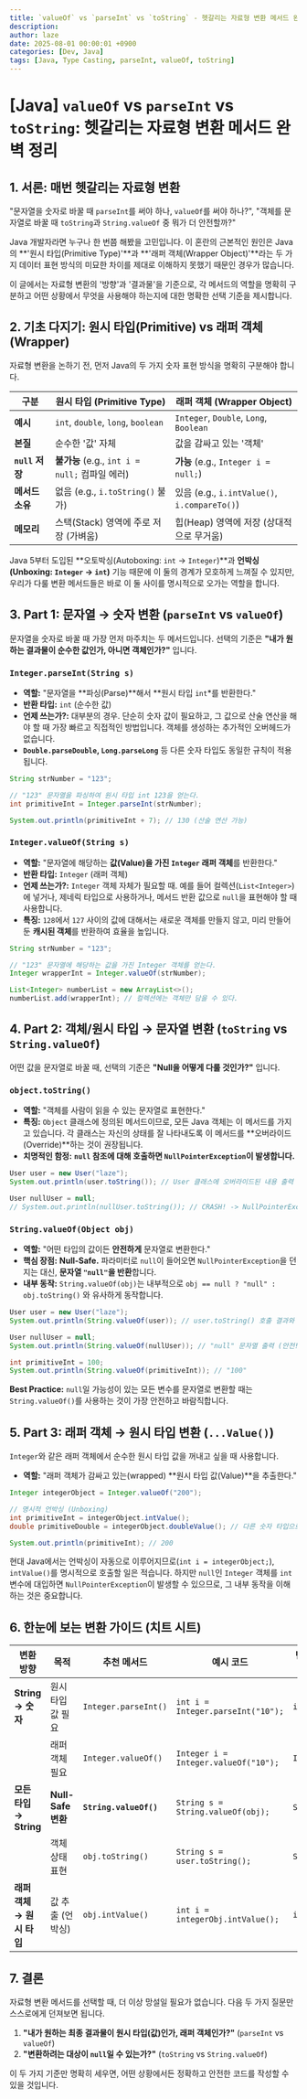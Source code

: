```yaml
---
title: `valueOf` vs `parseInt` vs `toString` - 헷갈리는 자료형 변환 메서드 완벽 정리
description: 
author: laze
date: 2025-08-01 00:00:01 +0900
categories: [Dev, Java]
tags: [Java, Type Casting, parseInt, valueOf, toString]
---
```

# [Java] `valueOf` vs `parseInt` vs `toString`: 헷갈리는 자료형 변환 메서드 완벽 정리

## 1. 서론: 매번 헷갈리는 자료형 변환

"문자열을 숫자로 바꿀 때 `parseInt`를 써야 하나, `valueOf`를 써야 하나?", "객체를 문자열로 바꿀 때 `toString`과 `String.valueOf` 중 뭐가 더 안전할까?"

Java 개발자라면 누구나 한 번쯤 해봤을 고민입니다. 이 혼란의 근본적인 원인은 Java의 **'원시 타입(Primitive Type)'**과 **'래퍼 객체(Wrapper Object)'**라는 두 가지 데이터 표현 방식의 미묘한 차이를 제대로 이해하지 못했기 때문인 경우가 많습니다.

이 글에서는 자료형 변환의 '방향'과 '결과물'을 기준으로, 각 메서드의 역할을 명확히 구분하고 어떤 상황에서 무엇을 사용해야 하는지에 대한 명확한 선택 기준을 제시합니다.

## 2. 기초 다지기: 원시 타입(Primitive) vs 래퍼 객체(Wrapper)

자료형 변환을 논하기 전, 먼저 Java의 두 가지 숫자 표현 방식을 명확히 구분해야 합니다.

| 구분 | **원시 타입 (Primitive Type)** | **래퍼 객체 (Wrapper Object)** |
| --- | --- | --- |
| **예시** | `int`, `double`, `long`, `boolean` | `Integer`, `Double`, `Long`, `Boolean` |
| **본질** | 순수한 '값' 자체 | 값을 감싸고 있는 '객체' |
| **`null` 저장** | **불가능** (e.g., `int i = null;` 컴파일 에러) | **가능** (e.g., `Integer i = null;`) |
| **메서드 소유** | 없음 (e.g., `i.toString()` 불가) | 있음 (e.g., `i.intValue()`, `i.compareTo()`) |
| **메모리** | 스택(Stack) 영역에 주로 저장 (가벼움) | 힙(Heap) 영역에 저장 (상대적으로 무거움) |

Java 5부터 도입된 **오토박싱(Autoboxing: `int` → `Integer`)**과 **언박싱(Unboxing: `Integer` → `int`)** 기능 때문에 이 둘의 경계가 모호하게 느껴질 수 있지만, 우리가 다룰 변환 메서드들은 바로 이 둘 사이를 명시적으로 오가는 역할을 합니다.

## 3. Part 1: 문자열 → 숫자 변환 (`parseInt` vs `valueOf`)

문자열을 숫자로 바꿀 때 가장 먼저 마주치는 두 메서드입니다. 선택의 기준은 **"내가 원하는 결과물이 순수한 값인가, 아니면 객체인가?"** 입니다.

### `Integer.parseInt(String s)`

- **역할:** "문자열을 **파싱(Parse)**해서 **원시 타입 `int`*를 반환한다."
- **반환 타입:** `int` (순수한 값)
- **언제 쓰는가?:** 대부분의 경우. 단순히 숫자 값이 필요하고, 그 값으로 산술 연산을 해야 할 때 가장 빠르고 직접적인 방법입니다. 객체를 생성하는 추가적인 오버헤드가 없습니다.
- **`Double.parseDouble`, `Long.parseLong`** 등 다른 숫자 타입도 동일한 규칙이 적용됩니다.

```java
String strNumber = "123";

// "123" 문자열을 파싱하여 원시 타입 int 123을 얻는다.
int primitiveInt = Integer.parseInt(strNumber);

System.out.println(primitiveInt + 7); // 130 (산술 연산 가능)
```

### `Integer.valueOf(String s)`

- **역할:** "문자열에 해당하는 **값(Value)을 가진 `Integer` 래퍼 객체**를 반환한다."
- **반환 타입:** `Integer` (래퍼 객체)
- **언제 쓰는가?:** `Integer` 객체 자체가 필요할 때. 예를 들어 컬렉션(`List<Integer>`)에 넣거나, 제네릭 타입으로 사용하거나, 메서드 반환 값으로 `null`을 표현해야 할 때 사용합니다.
- **특징:** `128`에서 `127` 사이의 값에 대해서는 새로운 객체를 만들지 않고, 미리 만들어 둔 **캐시된 객체**를 반환하여 효율을 높입니다.

```java
String strNumber = "123";

// "123" 문자열에 해당하는 값을 가진 Integer 객체를 얻는다.
Integer wrapperInt = Integer.valueOf(strNumber);

List<Integer> numberList = new ArrayList<>();
numberList.add(wrapperInt); // 컬렉션에는 객체만 담을 수 있다.
```

## 4. Part 2: 객체/원시 타입 → 문자열 변환 (`toString` vs `String.valueOf`)

어떤 값을 문자열로 바꿀 때, 선택의 기준은 **"Null을 어떻게 다룰 것인가?"** 입니다.

### `object.toString()`

- **역할:** "객체를 사람이 읽을 수 있는 문자열로 표현한다."
- **특징:** `Object` 클래스에 정의된 메서드이므로, 모든 Java 객체는 이 메서드를 가지고 있습니다. 각 클래스는 자신의 상태를 잘 나타내도록 이 메서드를 **오버라이드(Override)**하는 것이 권장됩니다.
- **치명적인 함정:** **`null` 참조에 대해 호출하면 `NullPointerException`이 발생합니다.**

```java
User user = new User("laze");
System.out.println(user.toString()); // User 클래스에 오버라이드된 내용 출력

User nullUser = null;
// System.out.println(nullUser.toString()); // CRASH! -> NullPointerException
```

### `String.valueOf(Object obj)`

- **역할:** "어떤 타입의 값이든 **안전하게** 문자열로 변환한다."
- **핵심 장점:** **Null-Safe.** 파라미터로 `null`이 들어오면 `NullPointerException`을 던지는 대신, **문자열 `"null"`을 반환**합니다.
- **내부 동작:** `String.valueOf(obj)`는 내부적으로 `obj == null ? "null" : obj.toString()` 와 유사하게 동작합니다.

```java
User user = new User("laze");
System.out.println(String.valueOf(user)); // user.toString() 호출 결과와 동일

User nullUser = null;
System.out.println(String.valueOf(nullUser)); // "null" 문자열 출력 (안전!)

int primitiveInt = 100;
System.out.println(String.valueOf(primitiveInt)); // "100"
```

**Best Practice:** `null`일 가능성이 있는 모든 변수를 문자열로 변환할 때는 `String.valueOf()`를 사용하는 것이 가장 안전하고 바람직합니다.

## 5. Part 3: 래퍼 객체 → 원시 타입 변환 (`...Value()`)

`Integer`와 같은 래퍼 객체에서 순수한 원시 타입 값을 꺼내고 싶을 때 사용합니다.

- **역할:** "래퍼 객체가 감싸고 있는(wrapped) **원시 타입 값(Value)**을 추출한다."

```java
Integer integerObject = Integer.valueOf("200");

// 명시적 언박싱 (Unboxing)
int primitiveInt = integerObject.intValue();
double primitiveDouble = integerObject.doubleValue(); // 다른 숫자 타입으로도 변환 가능

System.out.println(primitiveInt); // 200
```

현대 Java에서는 언박싱이 자동으로 이루어지므로(`int i = integerObject;`), `intValue()`를 명시적으로 호출할 일은 적습니다. 하지만 `null`인 `Integer` 객체를 `int` 변수에 대입하면 `NullPointerException`이 발생할 수 있으므로, 그 내부 동작을 이해하는 것은 중요합니다.

## 6. 한눈에 보는 변환 가이드 (치트 시트)

| 변환 방향 | 목적 | 추천 메서드 | 예시 코드 | 반환 타입 |
| --- | --- | --- | --- | --- |
| **String → 숫자** | 원시 타입 값 필요 | `Integer.parseInt()` | `int i = Integer.parseInt("10");` | `int` |
|  | 래퍼 객체 필요 | `Integer.valueOf()` | `Integer i = Integer.valueOf("10");` | `Integer` |
| **모든 타입 → String** | **Null-Safe 변환** | **`String.valueOf()`** | `String s = String.valueOf(obj);` | `String` |
|  | 객체 상태 표현 | `obj.toString()` | `String s = user.toString();` | `String` |
| **래퍼 객체 → 원시 타입** | 값 추출 (언박싱) | `obj.intValue()` | `int i = integerObj.intValue();` | `int` |

## 7. 결론

자료형 변환 메서드를 선택할 때, 더 이상 망설일 필요가 없습니다. 다음 두 가지 질문만 스스로에게 던져보면 됩니다.

1. **"내가 원하는 최종 결과물이 원시 타입(값)인가, 래퍼 객체인가?"** (`parseInt` vs `valueOf`)
2. **"변환하려는 대상이 `null`일 수 있는가?"** (`toString` vs `String.valueOf`)

이 두 가지 기준만 명확히 세우면, 어떤 상황에서든 정확하고 안전한 코드를 작성할 수 있을 것입니다.
